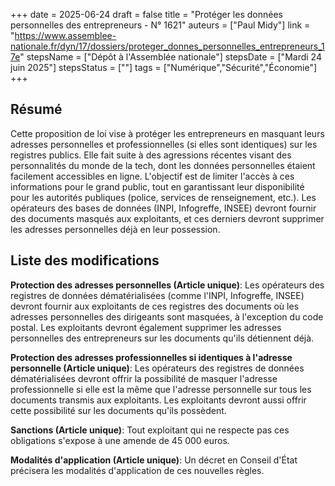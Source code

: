 +++
date = 2025-06-24
draft = false
title = "Protéger les données personnelles des entrepreneurs - N° 1621"
auteurs = ["Paul Midy"]
link = "https://www.assemblee-nationale.fr/dyn/17/dossiers/proteger_donnes_personnelles_entrepreneurs_17e"
stepsName = ["Dépôt à l'Assemblée nationale"]
stepsDate = ["Mardi 24 juin 2025"]
stepsStatus = [""]
tags = ["Numérique","Sécurité","Économie"]
+++

## Résumé

Cette proposition de loi vise à protéger les entrepreneurs en masquant leurs adresses personnelles et professionnelles (si elles sont identiques) sur les registres publics. Elle fait suite à des agressions récentes visant des personnalités du monde de la tech, dont les données personnelles étaient facilement accessibles en ligne. L'objectif est de limiter l'accès à ces informations pour le grand public, tout en garantissant leur disponibilité pour les autorités publiques (police, services de renseignement, etc.). Les opérateurs des bases de données (INPI, Infogreffe, INSEE) devront fournir des documents masqués aux exploitants, et ces derniers devront supprimer les adresses personnelles déjà en leur possession.

## Liste des modifications

**Protection des adresses personnelles (Article unique)**: Les opérateurs des registres de données dématérialisées (comme l'INPI, Infogreffe, INSEE) devront fournir aux exploitants de ces registres des documents où les adresses personnelles des dirigeants sont masquées, à l'exception du code postal. Les exploitants devront également supprimer les adresses personnelles des entrepreneurs sur les documents qu'ils détiennent déjà.

**Protection des adresses professionnelles si identiques à l'adresse personnelle (Article unique)**: Les opérateurs des registres de données dématérialisées devront offrir la possibilité de masquer l'adresse professionnelle si elle est la même que l'adresse personnelle sur tous les documents transmis aux exploitants. Les exploitants devront aussi offrir cette possibilité sur les documents qu'ils possèdent.

**Sanctions (Article unique)**: Tout exploitant qui ne respecte pas ces obligations s'expose à une amende de 45 000 euros.

**Modalités d'application (Article unique)**: Un décret en Conseil d'État précisera les modalités d'application de ces nouvelles règles.
